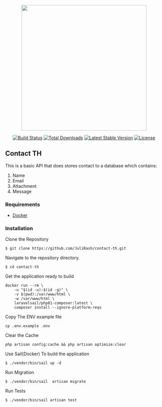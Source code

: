 <p align="center"><a href="https://laravel.com" target="_blank"><img src="https://raw.githubusercontent.com/laravel/art/master/logo-lockup/5%20SVG/2%20CMYK/1%20Full%20Color/laravel-logolockup-cmyk-red.svg" width="400"></a></p>

<p align="center">
<a href="https://travis-ci.org/laravel/framework"><img src="https://travis-ci.org/laravel/framework.svg" alt="Build Status"></a>
<a href="https://packagist.org/packages/laravel/framework"><img src="https://img.shields.io/packagist/dt/laravel/framework" alt="Total Downloads"></a>
<a href="https://packagist.org/packages/laravel/framework"><img src="https://img.shields.io/packagist/v/laravel/framework" alt="Latest Stable Version"></a>
<a href="https://packagist.org/packages/laravel/framework"><img src="https://img.shields.io/packagist/l/laravel/framework" alt="License"></a>
</p>

## Contact TH

This is a basic API that does stores contact to a database which contains: 
1. Name
2. Email
3. Attachment
4. Message

### Requirements

-   [Docker](https://www.docker.com/get-started)

### Installation

<p>Clone the Repository </p>

```
$ git clone https://github.com/JuliRash/contact-th.git
```

<p>Navigate to the repository directory.</p>

```
$ cd contact-th
```

<p> Get the application ready to build</p>

```
docker run --rm \
    -u "$(id -u):$(id -g)" \
    -v $(pwd):/var/www/html \
    -w /var/www/html \
    laravelsail/php81-composer:latest \
    composer install --ignore-platform-reqs
```

Copy The ENV example file

```
cp .env.example .env
```

Clear the Cache

```
php artisan config:cache && php artisan optimize:clear
```

<p >Use Sail(Docker) To build the application</p>

```
$ ./vendor/bin/sail up -d
```

<p>Run Migration </p>

```
$ ./vendor/bin/sail  artisan migrate
```

<p> Run Tests </p>

```
$ ./vendor/bin/sail artisan test
```




